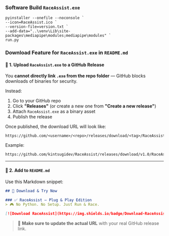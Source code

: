 
### Software Build `RaceAssist.exe` 
```
pyinstaller --onefile --noconsole `
--icon=RaceAssist.ico `
--version-file=version.txt `
--add-data="..\venv\Lib\site-packages\mediapipe\modules;mediapipe\modules" `
run.py
``` 
###  Download Feature for `RaceAssist.exe` in `README.md`

#### 🧾 1. Upload `RaceAssist.exe` to a GitHub Release

You **cannot directly link `.exe` from the repo folder** — GitHub blocks downloads of binaries for security.

Instead:

1. Go to your GitHub repo
2. Click **"Releases"** (or create a new one from **"Create a new release"**)
3. Attach `RaceAssist.exe` as a binary asset
4. Publish the release

Once published, the download URL will look like:

```
https://github.com/<username>/<repo>/releases/download/<tag>/RaceAssist.exe
```

Example:

```
https://github.com/kintsugidev/RaceAssist/releases/download/v1.0/RaceAssist.exe
```

---

#### 🧩 2. Add to `README.md`

Use this Markdown snippet:

```md
## 🔽 Download & Try Now

### ✅ RaceAssist – Plug & Play Edition  
> 🎮 No Python. No Setup. Just Run & Race.

[![Download RaceAssist](https://img.shields.io/badge/Download-RaceAssist.exe-blue?logo=windows)](https://github.com/kintsugidev/RaceAssist/releases/download/v1.0/RaceAssist.exe)
```

> 📝 **Make sure to update the actual URL** with your real GitHub release link.

